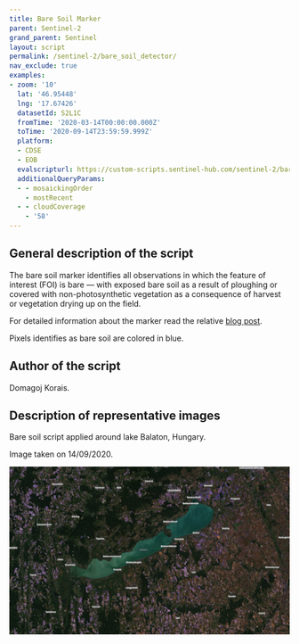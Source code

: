 ```yaml
---
title: Bare Soil Marker
parent: Sentinel-2
grand_parent: Sentinel
layout: script
permalink: /sentinel-2/bare_soil_detector/
nav_exclude: true
examples:
- zoom: '10'
  lat: '46.95448'
  lng: '17.67426'
  datasetId: S2L1C
  fromTime: '2020-03-14T00:00:00.000Z'
  toTime: '2020-09-14T23:59:59.999Z'
  platform:
  - CDSE
  - EOB
  evalscripturl: https://custom-scripts.sentinel-hub.com/sentinel-2/bare_soil_detector/script.js
  additionalQueryParams:
  - - mosaickingOrder
    - mostRecent
  - - cloudCoverage
    - '58'
---
```


## General description of the script
The bare soil marker identifies all observations in which the feature of interest (FOI) is bare — with exposed bare soil as a result of ploughing or covered with non-photosynthetic vegetation as a consequence of harvest or vegetation drying up on the field.

For detailed information about the marker read the relative [blog post](https://medium.com/sentinel-hub/area-monitoring-bare-soil-marker-608bc95712ae).

Pixels identifies as bare soil are colored in blue.

## Author of the script

Domagoj Korais.

## Description of representative images

Bare soil script applied around lake Balaton, Hungary.

Image taken on 14/09/2020.

![Bare soil script applied around lake Balaton, Hungary](fig/balaton_bare_soil_2020_09_14.png)